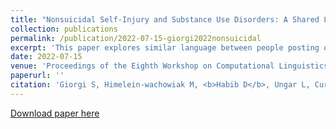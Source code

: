 ```yaml
---
title: "Nonsuicidal Self-Injury and Substance Use Disorders: A Shared Language of Addiction"
collection: publications
permalink: /publication/2022-07-15-giorgi2022nonsuicidal
excerpt: 'This paper explores similar language between people posting on Reddit about nonsuicidal self-injury and substance use disorders, namely recovery and support. We found that while people who self-injure conceptualize their condition as an addiction, they experience different comorbidites than people with substance use disorders.'
date: 2022-07-15
venue: 'Proceedings of the Eighth Workshop on Computational Linguistics and Clinical Psychology'
paperurl: ''
citation: 'Giorgi S, Himelein-wachowiak M, <b>Habib D</b>, Ungar L, Curtis B. Nonsuicidal Self-Injury and Substance Use Disorders: A Shared Language of Addiction. <i>Proceedings of the Eighth Workshop on Computational Linguistics and Clinical Psychology</i>. 2022:177-183. doi:10.18653/v1/2022.clpsych-1.15'
---
```


[Download paper here](http://danielrshabib.github.io/files/giorgi2022nonsuicidal.pdf)
